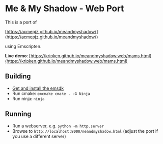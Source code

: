
# Me & My Shadow - Web Port

This is a port of

[https://acmepjz.github.io/meandmyshadow/](https://acmepjz.github.io/meandmyshadow/)

using Emscripten.

**Live demo**: [https://kripken.github.io/meandmyshadow.web/mams.html](https://kripken.github.io/meandmyshadow.web/mams.html)

## Building

* [Get and install the emsdk](https://emscripten.org/docs/getting_started/downloads.html)
* Run cmake: `emcmake cmake . -G Ninja`
* Run ninja: `ninja`

## Running

* Run a webserver, e.g. `python -m http.server`
* Browse to `http://localhost:8000/meandmyshadow.html` (adjust the port if you
  use a different server)
